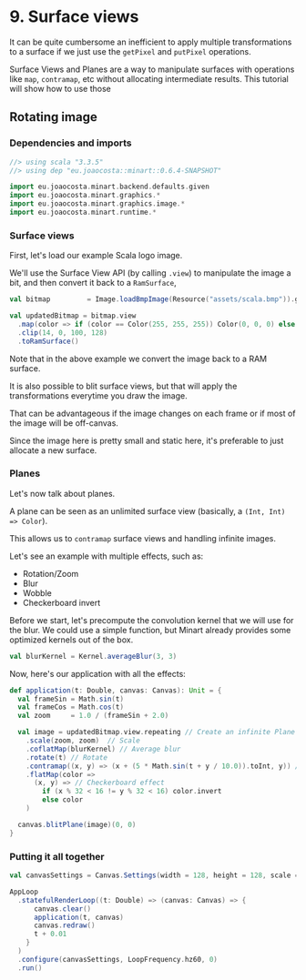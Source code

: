 # 9. Surface views

It can be quite cumbersome an inefficient to apply multiple transformations to a surface if we just use the `getPixel`
and `putPixel` operations.

Surface Views and Planes are a way to manipulate surfaces with operations like `map`, `contramap`, etc without allocating
intermediate results.
This tutorial will show how to use those

## Rotating image

### Dependencies and imports

```scala
//> using scala "3.3.5"
//> using dep "eu.joaocosta::minart::0.6.4-SNAPSHOT"

import eu.joaocosta.minart.backend.defaults.given
import eu.joaocosta.minart.graphics.*
import eu.joaocosta.minart.graphics.image.*
import eu.joaocosta.minart.runtime.*
```

### Surface views

First, let's load our example Scala logo image.

We'll use the Surface View API (by calling `.view`) to manipulate the image a bit, and then convert it back to a
`RamSurface`,

```scala
val bitmap         = Image.loadBmpImage(Resource("assets/scala.bmp")).get

val updatedBitmap = bitmap.view
  .map(color => if (color == Color(255, 255, 255)) Color(0, 0, 0) else color) // change background color
  .clip(14, 0, 100, 128)                                                      // clip the image
  .toRamSurface()                                                             // convert it back to a RamSurface
```

Note that in the above example we convert the image back to a RAM surface.

It is also possible to blit surface views, but that will apply the transformations everytime you draw the image.

That can be advantageous if the image changes on each frame or if most of the image will be off-canvas.

Since the image here is pretty small and static here, it's preferable to just allocate a new surface.

### Planes

Let's now talk about planes.

A plane can be seen as an unlimited surface view (basically, a `(Int, Int) => Color`).

This allows us to `contramap` surface views and handling infinite images.

Let's see an example with multiple effects, such as:
 - Rotation/Zoom
 - Blur
 - Wobble
 - Checkerboard invert

Before we start, let's precompute the convolution kernel that we will use for the blur.
We could use a simple function, but Minart already provides some optimized kernels
out of the box.

```scala
val blurKernel = Kernel.averageBlur(3, 3)

```

Now, here's our application with all the effects:

```scala
def application(t: Double, canvas: Canvas): Unit = {
  val frameSin = Math.sin(t)
  val frameCos = Math.cos(t)
  val zoom     = 1.0 / (frameSin + 2.0)

  val image = updatedBitmap.view.repeating // Create an infinite Plane from our surface
    .scale(zoom, zoom)  // Scale
    .coflatMap(blurKernel) // Average blur
    .rotate(t) // Rotate
    .contramap((x, y) => (x + (5 * Math.sin(t + y / 10.0)).toInt, y)) // Wobbly effect
    .flatMap(color =>
      (x, y) => // Checkerboard effect
        if (x % 32 < 16 != y % 32 < 16) color.invert
        else color
    )

  canvas.blitPlane(image)(0, 0)
}
```

### Putting it all together

```scala
val canvasSettings = Canvas.Settings(width = 128, height = 128, scale = Some(4), clearColor = Color(0, 0, 0))

AppLoop
  .statefulRenderLoop((t: Double) => (canvas: Canvas) => {
      canvas.clear()
      application(t, canvas)
      canvas.redraw()
      t + 0.01
    }
  )
  .configure(canvasSettings, LoopFrequency.hz60, 0)
  .run()
```
